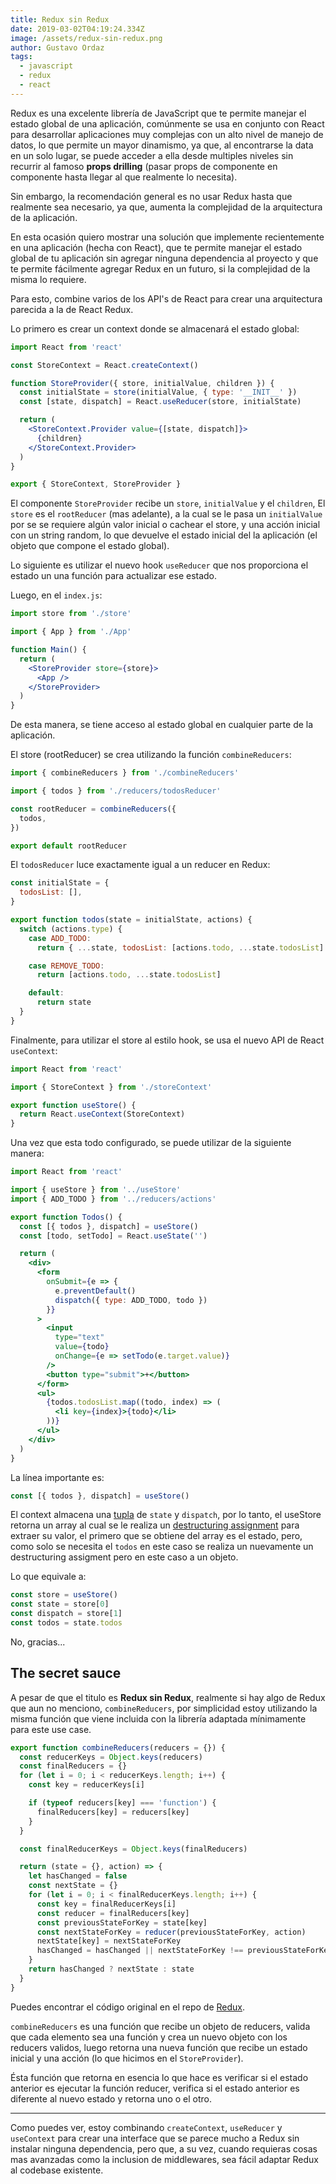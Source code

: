 ```yaml
---
title: Redux sin Redux
date: 2019-03-02T04:19:24.334Z
image: /assets/redux-sin-redux.png
author: Gustavo Ordaz
tags:
  - javascript
  - redux
  - react
---
```


Redux es una excelente librería de JavaScript que te permite manejar el estado global de una aplicación, comúnmente se usa en conjunto con React para desarrollar aplicaciones muy complejas con un alto nivel de manejo de datos, lo que permite un mayor dinamismo, ya que, al encontrarse la data en un solo lugar, se puede acceder a ella desde multiples niveles sin recurrir al famoso **props drilling** (pasar props de componente en componente hasta llegar al que realmente lo necesita).

Sin embargo, la recomendación general es no usar Redux hasta que realmente sea necesario, ya que, aumenta la complejidad de la arquitectura de la aplicación.

En esta ocasión quiero mostrar una solución que implemente recientemente en una aplicación (hecha con React), que te permite manejar el estado global de tu aplicación sin agregar ninguna dependencia al proyecto y que te permite fácilmente agregar Redux en un futuro, si la complejidad de la misma lo requiere.

Para esto, combine varios de los API's de React para crear una arquitectura parecida a la de React Redux.

Lo primero es crear un context donde se almacenará el estado global:

```jsx
import React from 'react'

const StoreContext = React.createContext()

function StoreProvider({ store, initialValue, children }) {
  const initialState = store(initialValue, { type: '__INIT__' })
  const [state, dispatch] = React.useReducer(store, initialState)

  return (
    <StoreContext.Provider value={[state, dispatch]}>
      {children}
    </StoreContext.Provider>
  )
}

export { StoreContext, StoreProvider }
```

El componente `StoreProvider` recibe un `store`, `initialValue` y el `children`, El `store` es el `rootReducer` (mas adelante), a la cual se le pasa un `initialValue` por se se requiere algún valor inicial o cachear el store, y una acción inicial con un string random, lo que devuelve el estado inicial del la aplicación (el objeto que compone el estado global).

Lo siguiente es utilizar el nuevo hook `useReducer` que nos proporciona el estado un una función para actualizar ese estado.

Luego, en el `index.js`:

```jsx
import store from './store'

import { App } from './App'

function Main() {
  return (
    <StoreProvider store={store}>
      <App />
    </StoreProvider>
  )
}
```

De esta manera, se tiene acceso al estado global en cualquier parte de la aplicación.

El store (rootReducer) se crea utilizando la función `combineReducers`:

```jsx
import { combineReducers } from './combineReducers'

import { todos } from './reducers/todosReducer'

const rootReducer = combineReducers({
  todos,
})

export default rootReducer
```

El `todosReducer` luce exactamente igual a un reducer en Redux:

```jsx
const initialState = {
  todosList: [],
}

export function todos(state = initialState, actions) {
  switch (actions.type) {
    case ADD_TODO:
      return { ...state, todosList: [actions.todo, ...state.todosList] }

    case REMOVE_TODO:
      return [actions.todo, ...state.todosList]

    default:
      return state
  }
}
```

Finalmente, para utilizar el store al estilo hook, se usa el nuevo API de React `useContext`:

```jsx
import React from 'react'

import { StoreContext } from './storeContext'

export function useStore() {
  return React.useContext(StoreContext)
}
```

Una vez que esta todo configurado, se puede utilizar de la siguiente manera:

```jsx
import React from 'react'

import { useStore } from '../useStore'
import { ADD_TODO } from '../reducers/actions'

export function Todos() {
  const [{ todos }, dispatch] = useStore()
  const [todo, setTodo] = React.useState('')

  return (
    <div>
      <form
        onSubmit={e => {
          e.preventDefault()
          dispatch({ type: ADD_TODO, todo })
        }}
      >
        <input
          type="text"
          value={todo}
          onChange={e => setTodo(e.target.value)}
        />
        <button type="submit">+</button>
      </form>
      <ul>
        {todos.todosList.map((todo, index) => (
          <li key={index}>{todo}</li>
        ))}
      </ul>
    </div>
  )
}
```

La línea importante es:

```js
const [{ todos }, dispatch] = useStore()
```

El context almacena una [tupla](https://www.fing.edu.uy/inco/cursos/fpr/wiki/index.php/Tuplas) de `state` y `dispatch`, por lo tanto, el useStore retorna un array al cual se le realiza un [destructuring assignment](https://hacks.mozilla.org/2015/05/es6-in-depth-destructuring/) para extraer su valor, el primero que se obtiene del array es el estado, pero, como solo se necesita el `todos` en este caso se realiza un nuevamente un destructuring assigment pero en este caso a un objeto.

Lo que equivale a:

```js
const store = useStore()
const state = store[0]
const dispatch = store[1]
const todos = state.todos
```

No, gracias...

## The secret sauce

A pesar de que el titulo es **Redux sin Redux**, realmente si hay algo de Redux que aun no menciono, `combineReducers`, por simplicidad estoy utilizando la misma función que viene incluida con la librería adaptada mínimamente para este use case.

```js
export function combineReducers(reducers = {}) {
  const reducerKeys = Object.keys(reducers)
  const finalReducers = {}
  for (let i = 0; i < reducerKeys.length; i++) {
    const key = reducerKeys[i]

    if (typeof reducers[key] === 'function') {
      finalReducers[key] = reducers[key]
    }
  }

  const finalReducerKeys = Object.keys(finalReducers)

  return (state = {}, action) => {
    let hasChanged = false
    const nextState = {}
    for (let i = 0; i < finalReducerKeys.length; i++) {
      const key = finalReducerKeys[i]
      const reducer = finalReducers[key]
      const previousStateForKey = state[key]
      const nextStateForKey = reducer(previousStateForKey, action)
      nextState[key] = nextStateForKey
      hasChanged = hasChanged || nextStateForKey !== previousStateForKey
    }
    return hasChanged ? nextState : state
  }
}
```

Puedes encontrar el código original en el repo de [Redux](https://github.com/reduxjs/redux/blob/master/src/combineReducers.js).

`combineReducers` es una función que recibe un objeto de reducers, valida que cada elemento sea una función y crea un nuevo objeto con los reducers validos, luego retorna una nueva función que recibe un estado inicial y una acción (lo que hicimos en el `StoreProvider`).

Ésta función que retorna en esencia lo que hace es verificar si el estado anterior es ejecutar la función reducer, verifica si el estado anterior es diferente al nuevo estado y retorna uno o el otro.

---

Como puedes ver, estoy combinando `createContext`, `useReducer` y `useContext` para crear una interface que se parece mucho a Redux sin instalar ninguna dependencia, pero que, a su vez, cuando requieras cosas mas avanzadas como la inclusion de middlewares, sea fácil adaptar Redux al codebase existente.
